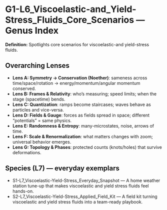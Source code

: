 # G1-L6_Viscoelastic-and_Yield-Stress_Fluids_Core_Scenarios — Genus Index
**Definition:** Spotlights core scenarios for viscoelastic-and yield-stress fluids.

## Overarching Lenses

- **Lens A: Symmetry -> Conservation (Noether)**: sameness across time/space/rotation → energy/momentum/angular momentum conserved.
- **Lens B: Frames & Relativity**: who’s measuring; speed limits; when the stage (spacetime) bends.
- **Lens C: Quantization**: ramps become staircases; waves behave as particles and vice-versa.
- **Lens D: Fields & Gauge**: forces as fields spread in space; different “potentials” = same physics.
- **Lens E: Randomness & Entropy**: many-microstates, noise, arrows of time.
- **Lens F: Scale & Renormalization**: what matters changes with zoom; universal behavior emerges.
- **Lens G: Topology & Phases**: protected counts (knots/holes) that survive deformations.

## Species (L7) — everyday exemplars
- S1-L7_Viscoelastic-Yield-Stress_Everyday_Snapshot — A home weather station tune-up that makes viscoelastic and yield stress fluids feel hands-on.
- S2-L7_Viscoelastic-Yield-Stress_Applied_Field_Kit — A field kit turning viscoelastic and yield stress fluids into a team-ready playbook.
